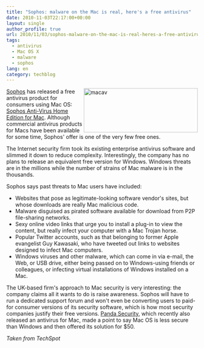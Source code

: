 ```yaml
---
title: "Sophos: malware on the Mac is real, here's a free antivirus"
date: 2010-11-03T22:17:00+00:00
layout: single
author_profile: true
url: 2010/11/03/sophos-malware-on-the-mac-is-real-heres-a-free-antivirus/
tags:
  - antivirus
  - Mac OS X
  - malware
  - sophos
lang: en
category: techblog
---
```

[<img title="macav" border="0" alt="macav" align="right" src="http://lh5.ggpht.com/_vaUVXcmC3OI/TNHYTbz-pnI/AAAAAAAADBA/7QA2leycbEE/macav%5B3%5D.jpg?imgmax=800" width="300" height="116" />Sophos](http://www.sophos.com/pressoffice/news/articles/2010/11/free-mac-anti-virus.html) has released a free antivirus product for consumers using Mac OS: [Sophos Anti-Virus Home Edition for Mac](http://www.sophos.com/products/free-tools/free-mac-anti-virus/). Although commercial antivirus products for Macs have been available for some time, Sophos' offer is one of the very few free ones. 

The Internet security firm took its existing enterprise antivirus software and slimmed it down to reduce complexity. Interestingly, the company has no plans to release an equivalent free version for Windows. Windows threats are in the millions while the number of strains of Mac malware is in the thousands.

Sophos says past threats to Mac users have included:

  * Websites that pose as legitimate-looking software vendor's sites, but whose downloads are really Mac malicious code. 
  * Malware disguised as pirated software available for download from P2P file-sharing networks. 
  * Sexy online video links that urge you to install a plug-in to view the content, but really infect your computer with a Mac Trojan horse. 
  * Popular Twitter accounts, such as that belonging to former Apple evangelist Guy Kawasaki, who have tweeted out links to websites designed to infect Mac computers. 
  * Windows viruses and other malware, which can come in via e-mail, the Web, or USB drive, either being passed on to Windows-using friends or colleagues, or infecting virtual installations of Windows installed on a Mac.

The UK-based firm's approach to Mac security is very interesting: the company claims all it wants to do is raise awareness. Sophos will have to run a dedicated support forum and won't even be converting users to paid-for consumer versions of its security software, which is how most security companies justify their free versions. <a href="http://boelectronic.blogspot.com/2010/10/panda-mac-is-less-secure-than-windows.html" target="_blank">Panda Security</a>, which recently also released an antivirus for Mac, made a point to say Mac OS is less secure than Windows and then offered its solution for $50.

_Taken from TechSpot_